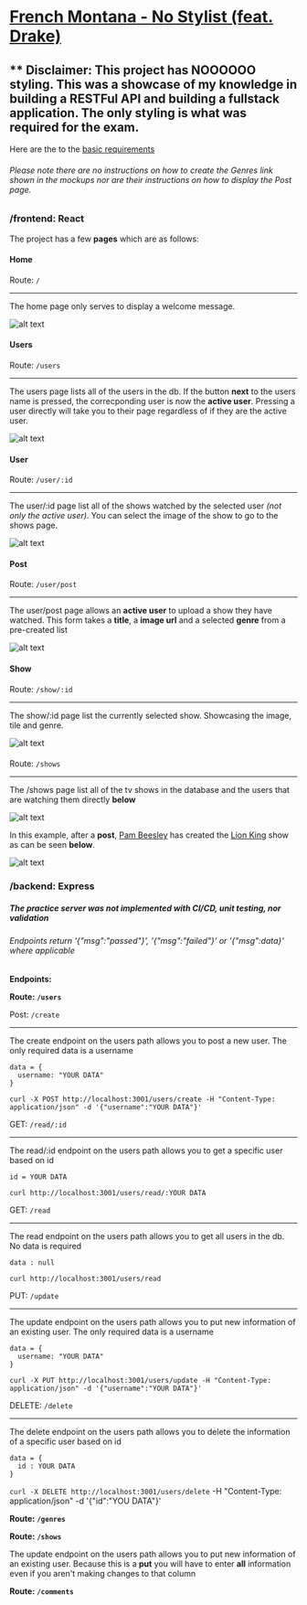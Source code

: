 # [French Montana - No Stylist (feat. Drake)](https://www.youtube.com/watch?v=9_k_goMr5ZI)

## ** Disclaimer: This project has NOOOOOO styling. This was a showcase of my knowledge in building a RESTFul API and building a fullstack application. The only styling is what was required for the exam.

Here are the to the [basic requirements](https://github.com/joinpursuit/PCNW-Web-Final)

###### Please note there are no instructions on how to create the Genres link shown in the mockups nor are their instructions on how to display the Post page.

### /frontend: React

The project has a few **pages** which are as follows:

#### Home

Route: ```/```

---

The home page only serves to display a welcome message.

![alt text](https://github.com/nadavgreen/unit-6-final/blob/master/assests/home.png "home")

#### Users 

Route: ```/users```

---

The users page lists all of the users in the db. If the button **next** to the users name is pressed, the correcponding user is now the **active user**. Pressing a user directly will take you to their page regardless of if they are the active user.

![alt text](https://github.com/nadavgreen/unit-6-final/blob/master/assests/users.png "users")

#### User

Route: ```/user/:id```

---

The user/:id page list all of the shows watched by the selected user *(not only the active user)*. You can select the image of the show to go to the shows page.

![alt text](https://github.com/nadavgreen/unit-6-final/blob/master/assests/userShows.png "userShows")

#### Post

Route: ```/user/post```

---

The user/post page allows an **active user** to upload a show they have watched. This form takes a **title**, a **image url** and a selected **genre** from a pre-created list

![alt text](https://github.com/nadavgreen/unit-6-final/blob/master/assests/post.png "post")

#### Show

Route: ```/show/:id```

---

The show/:id page list the currently selected show. Showcasing the image, tile and genre.

![alt text](https://github.com/nadavgreen/unit-6-final/blob/master/assests/show.png "Show")

#### 

Route: ```/shows```

---

The /shows page list all of the tv shows in the database and the users that are watching them directly **below**

![alt text](https://github.com/nadavgreen/unit-6-final/blob/master/assests/tvShows.png "tvShows")

In this example, after a **post**, [Pam Beesley](https://www.youtube.com/watch?v=gO8N3L_aERg) has created the [Lion King](https://www.youtube.com/watch?v=4CbLXeGSDxg) show as can be seen **below**.

![alt text](https://github.com/nadavgreen/unit-6-final/blob/master/assests/editedTvShows.png "editedTvShows")

### /backend: Express

##### The practice server was not implemented with CI/CD, unit testing, nor validation

###### Endpoints return '{"msg":"passed"}', '{"msg":"failed"}' or '{"msg":data}' where applicable

**Endpoints:**

**Route: ```/users```**

Post: ```/create```

---

The create endpoint on the users path allows you to post a new user. The only required data is a username

```
data = { 
  username: "YOUR DATA" 
}
```

```curl -X POST http://localhost:3001/users/create -H "Content-Type: application/json" -d '{"username":"YOUR DATA"}'```

GET: ```/read/:id```

---

The read/:id endpoint on the users path allows you to get a specific user based on id

```id = YOUR DATA```

```curl http://localhost:3001/users/read/:YOUR DATA```

GET: ```/read```

---

The read endpoint on the users path allows you to get all users in the db. No data is required

```data : null```

```curl http://localhost:3001/users/read```

PUT: ```/update```

---

The update endpoint on the users path allows you to put new information of an existing user. The only required data is a username

```
data = { 
  username: "YOUR DATA" 
}
```

```curl -X PUT http://localhost:3001/users/update -H "Content-Type: application/json" -d '{"username":"YOUR DATA"}'```

DELETE: ```/delete```

---

The delete endpoint on the users path allows you to delete the information of a specific user based on id

```
data = { 
  id : YOUR DATA 
}
```

```curl -X DELETE http://localhost:3001/users/delete``` -H "Content-Type: application/json" -d '{"id":"YOU DATA"}'

**Route: ```/genres```**

**Route: ```/shows```**


The update endpoint on the users path allows you to put new information of an existing user. Because this is a **put** you will have to enter **all** information even if you aren't making changes to that column

**Route: ```/comments```**
